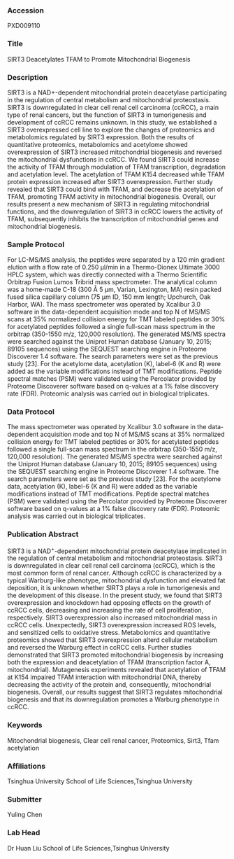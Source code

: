 ### Accession
PXD009110

### Title
SIRT3 Deacetylates TFAM to Promote Mitochondrial Biogenesis

### Description
SIRT3 is a NAD+-dependent mitochondrial protein deacetylase participating in the regulation of central metabolism and mitochondrial proteostasis. SIRT3 is downregulated in clear cell renal cell carcinoma (ccRCC), a main type of renal cancers, but the function of SIRT3 in tumorigenesis and development of ccRCC remains unknown. In this study, we established a SIRT3 overexpressed cell line to explore the changes of proteomics and metabolomics regulated by SIRT3 expression. Both the results of quantitative proteomics, metabolomics and acetylome showed overexpression of SIRT3 increased mitochondrial biogenesis and reversed the mitochondrial dysfunctions in ccRCC. We found SIRT3 could increase the activity of TFAM through modulation of TFAM transcription, degradation and acetylation level. The acetylation of TFAM K154 decreased while TFAM protein expression increased after SIRT3 overexpression. Further study revealed that SIRT3 could bind with TFAM, and decrease the acetylation of TFAM, promoting TFAM activity in mitochondrial biogenesis. Overall, our results present a new mechanism of SIRT3 in regulating mitochondrial functions, and the downregulation of SIRT3 in ccRCC lowers the activity of TFAM, subsequently inhibits the transcription of mitochondrial genes and mitochondrial biogenesis.

### Sample Protocol
For LC-MS/MS analysis, the peptides were separated by a 120 min gradient elution with a flow rate of 0.250 μl/min in a Thermo-Dionex Ultimate 3000 HPLC system, which was directly connected with a Thermo Scientific Orbitrap Fusion Lumos Tribrid mass spectrometer. The analytical column was a home-made C-18 (300 Å 5 μm, Varian, Lexington, MA) resin packed fused silica capillary column (75 μm ID, 150 mm length; Upchurch, Oak Harbor, WA). The mass spectrometer was operated by Xcalibur 3.0 software in the data-dependent acquisition mode and top N of MS/MS scans at 35% normalized collision energy for TMT labeled peptides or 30% for acetylated peptides followed a single full-scan mass spectrum in the orbitrap (350-1550 m/z, 120,000 resolution). The generated MS/MS spectra were searched against the Uniprot Human database (January 10, 2015; 89105 sequences) using the SEQUEST searching engine in Proteome Discoverer 1.4 software. The search parameters were set as the previous study [23]. For the acetylome data, acetylation (K), label-6 (K and R) were added as the variable modifications instead of TMT modifications. Peptide spectral matches (PSM) were validated using the Percolator provided by Proteome Discoverer software based on q-values at a 1% false discovery rate (FDR). Proteomic analysis was carried out in biological triplicates.

### Data Protocol
The mass spectrometer was operated by Xcalibur 3.0 software in the data-dependent acquisition mode and top N of MS/MS scans at 35% normalized collision energy for TMT labeled peptides or 30% for acetylated peptides followed a single full-scan mass spectrum in the orbitrap (350-1550 m/z, 120,000 resolution). The generated MS/MS spectra were searched against the Uniprot Human database (January 10, 2015; 89105 sequences) using the SEQUEST searching engine in Proteome Discoverer 1.4 software. The search parameters were set as the previous study [23]. For the acetylome data, acetylation (K), label-6 (K and R) were added as the variable modifications instead of TMT modifications. Peptide spectral matches (PSM) were validated using the Percolator provided by Proteome Discoverer software based on q-values at a 1% false discovery rate (FDR). Proteomic analysis was carried out in biological triplicates.

### Publication Abstract
SIRT3 is a NAD<sup>+</sup>-dependent mitochondrial protein deacetylase implicated in the regulation of central metabolism and mitochondrial proteostasis. SIRT3 is downregulated in clear cell renal cell carcinoma (ccRCC), which is the most common form of renal cancer. Although ccRCC is characterized by a typical Warburg-like phenotype, mitochondrial dysfunction and elevated fat deposition, it is unknown whether SIRT3 plays a role in tumorigenesis and the development of this disease. In the present study, we found that SIRT3 overexpression and knockdown had opposing effects on the growth of ccRCC cells, decreasing and increasing the rate of cell proliferation, respectively. SIRT3 overexpression also increased mitochondrial mass in ccRCC cells. Unexpectedly, SIRT3 overexpression increased ROS levels, and sensitized cells to oxidative stress. Metabolomics and quantitative proteomics showed that SIRT3 overexpression alterd cellular metabolism and reversed the Warburg effect in ccRCC cells. Further studies demonstrated that SIRT3 promoted mitochondrial biogenesis by increasing both the expression and deacetylation of TFAM (transcription factor A, mitochondrial). Mutagenesis experiments revealed that acetylation of TFAM at K154 impaired TFAM interaction with mitochondrial DNA, thereby decreasing the activity of the protein and, consequently, mitochondrial biogenesis. Overall, our results suggest that SIRT3 regulates mitochondrial biogenesis and that its downregulation promotes a Warburg phenotype in ccRCC.

### Keywords
Mitochondrial biogenesis, Clear cell renal cancer, Proteomics, Sirt3, Tfam acetylation

### Affiliations
Tsinghua University
School of Life Sciences,Tsinghua University

### Submitter
Yuling Chen

### Lab Head
Dr Huan Liu
School of Life Sciences,Tsinghua University


